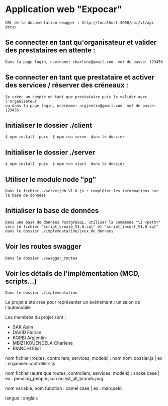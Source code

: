 # Application web "Expocar"
```
URL de la documentation swagger : http://localhost:3000/api/v1/api-docs/
```

## Se connecter en tant qu'organisateur et valider des prestataires en attente :
```
Dans la page login, username: charlene@gmail.com  mot de passe: 123456
```

## Se connecter en tant que prestataire et activer des services / réserver des créneaux :
```
Se créer un compte en tant que prestataire puis le valider avec l'organisateur 
ou dans la page login, username: argjentin@gmail.com  mot de passe: 123456
```

## Initialiser le dossier ./client
```
$ npm install  puis  $ npm run serve  dans le dossier 
```

## Initialiser le dossier ./server
```
$ npm install  puis  $ npm run start  dans le dossier
```

## Utiliser le module node "pg"
```
Dans le fichier ./server/db_V1.0.js : compléter les informations sur la base de données
```

## Initialiser la base de données
```
Dans une base de données PostgreSQL, utiliser la commande "\i <path>" vers le fichier "script_create_V1.0.sql" et "script_insert_V1.0.sql" dans le dossier ./implementation/jeux_de_donnees
```

## Voir les routes swagger
```
Dans le dossier ./swagger_routes
```

## Voir les détails de l'implémentation (MCD, scripts...)
```
Dans le dossier ./implementation
```

Le projet a été crée pour représenter un évènement : un salon de l'automobile

Les membres du projet sont :
- SAK Asim
- DAVID Florian
- KORBI Argjentin
- MBIZI KOUENDELA Charlène
- BIANCHI Eliot

nom fichier (routes, controllers, services, models) : nom.nom_dossier.js | ex : organiser.controllers.js

nom fichier (autre que routes, controllers, services, models) : snake case | ex : pending_people.json ou list_all_brands.pug

nom variable, nom function : camel case | ex : marqueId

langue : anglais
